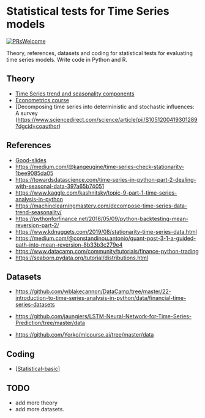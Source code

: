 # Statistical tests for Time Series models
[![PRsWelcome](https://img.shields.io/badge/PRs-welcome-brightgreen.svg?style=flat-square)](http://makeapullrequest.com)

Theory, references, datasets and coding for statistical tests for evaluating time series models. Write code in Python and R.

## Theory

- [Time Series trend and seasonality components](https://github.com/Alro10/time-series-statistical/blob/master/Lecture_03.pdf)
- [Econometrics course](http://web.vu.lt/mif/a.buteikis/category/practical-econometrics/practical-econometrics-ii-ii/)
- [Decomposing time series into deterministic and stochastic influences: A survey (https://www.sciencedirect.com/science/article/pii/S1051200419301289?dgcid=coauthor)

## References

- [Good-slides](http://web.vu.lt/mif/a.buteikis/wp-content/uploads/2019/02/Lecture_03.pdf)
- https://medium.com/@kangeugine/time-series-check-stationarity-1bee9085da05
- https://towardsdatascience.com/time-series-in-python-part-2-dealing-with-seasonal-data-397a65b74051
- https://www.kaggle.com/kashnitsky/topic-9-part-1-time-series-analysis-in-python
- https://machinelearningmastery.com/decompose-time-series-data-trend-seasonality/
- https://pythonforfinance.net/2016/05/09/python-backtesting-mean-reversion-part-2/
- https://www.kdnuggets.com/2019/08/stationarity-time-series-data.html
- https://medium.com/@constandinou.antonio/quant-post-3-1-a-guided-path-into-mean-reversion-8b33b3c279e4
- https://www.datacamp.com/community/tutorials/finance-python-trading
- https://seaborn.pydata.org/tutorial/distributions.html

## Datasets

- https://github.com/wblakecannon/DataCamp/tree/master/22-introduction-to-time-series-analysis-in-python/data/financial-time-series-datasets

- https://github.com/jaungiers/LSTM-Neural-Network-for-Time-Series-Prediction/tree/master/data

- https://github.com/Yorko/mlcourse.ai/tree/master/data

## Coding 

-  [[Statistical-basic](https://github.com/Alro10/time-series-statistical/blob/master/statistical_tests.ipynb)]


## TODO

- add more theory
- add more datasets.
